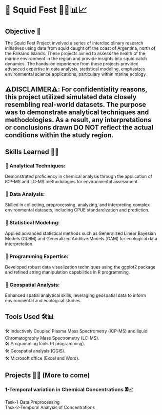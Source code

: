 # 🦑 Squid Fest 🦑🌊📊📈

## Objective 🎯

The Squid Fest Project involved a series of interdisciplinary research initiatives using data from squid caught off the coast of Argentina, north of the Falkland Islands. These projects aimed to assess the health of the marine environment in the region and provide insights into squid catch dynamics. The hands-on experience from these projects provided advanced expertise in data analysis, statistical modeling, emphasizes environmental science applications, particulary within marine ecology.


## **⚠️DISCLAIMER⚠️: For confidentiality reasons, this project utilized simulated data closely resembling real-world datasets. The purpose was to demonstrate analytical techniques and methodologies. As a result, any interpretations or conclusions drawn DO NOT reflect the actual conditions within the study region.**



## Skills Learned 👩‍💻 

### 🚀 Analytical Techniques: <br> 
 Demonstrated proficiency in chemical analysis through the application of ICP-MS and LC-MS methodologies for environmental assessment.<br>
### 🚀 Data Analysis: <br>
 Skilled in collecting, preprocessing, analyzing, and interpreting complex environmental datasets, including CPUE standardization and prediction.<br>
### 🚀 Statistical Modeling: <br>
 Applied advanced statistical methods such as Generalized Linear Bayesian Models (GLBM) and Generalized Additive Models (GAM) for ecological data interpretation.<br>
### 🚀 Programming Expertise: <br> 
 Developed robust data visualization techniques using the ggplot2 package and refined string manipulation capabilities in R programming.<br>
### 🚀 Geospatial Analysis: <br>
 Enhanced spatial analytical skills, leveraging geospatial data to inform environmental and ecological studies.


## Tools Used 🛠️📊 

🛠️ Inductively Coupled Plasma Mass Spectrometry (ICP-MS) and liquid Chromatography Mass Spectrometry (LC-MS). <br>
🛠️ Programming tools (R programming).  <br>
🛠️ Geospatial analysis (QGIS).  <br>
🛠️ Microsoft office (Excel and Word).  <br>

## Projects 🦑🌊 (More to come) <br>
### 1-Temporal variation in Chemical Concentrations ⏳📈 <br>
   Task-1-Data Preprocessing  <br>
   Task-2-Temporal Analysis of Concentrations  <br>


